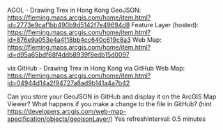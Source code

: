 AGOL - Drawing Trex in Hong Kong
GeoJSON: https://fleming.maps.arcgis.com/home/item.html?id=2773e9caf1bb490b9d5142f7e49694d8
Feature Layer (hosted): https://fleming.maps.arcgis.com/home/item.html?id=876e9a053e4a4f18bb4cc640c619c8a3
Web Map: https://fleming.maps.arcgis.com/home/item.html?id=d95a65bdf68f4ddb8939f8edb15d0097

via GitHub - Drawing Trex in Hong Kong via GitHub
Web Map: https://fleming.maps.arcgis.com/home/item.html?id=04944d14a2f94727a8ad9b141a4a7b42

Can you store your GeoJSON in GitHub and display it on the ArcGIS Map Viewer? 
What happens if you make a change to the file in GitHub? (hint https://developers.arcgis.com/web-map-specification/objects/geojsonLayer/)
Yes
refreshInterval: 0.5 minutes
